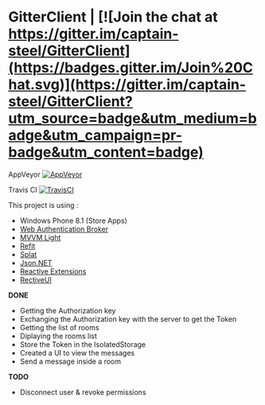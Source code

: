 # GitterClient | [![Join the chat at https://gitter.im/captain-steel/GitterClient](https://badges.gitter.im/Join%20Chat.svg)](https://gitter.im/captain-steel/GitterClient?utm_source=badge&utm_medium=badge&utm_campaign=pr-badge&utm_content=badge)

AppVeyor [![AppVeyor](https://ci.appveyor.com/api/projects/status/lqdbjqjel62wfncg?svg=true)](https://ci.appveyor.com/project/captain-steel/gitterclient)

Travis CI [![TravisCI](https://travis-ci.org/captain-steel/GitterClient.svg)](https://travis-ci.org/captain-steel/GitterClient)

This project is using :
- Windows Phone 8.1 (Store Apps)
- [ Web Authentication Broker](https://msdn.microsoft.com/en-us/library/windows/apps/windows.security.authentication.web.webauthenticationbroker.aspx)
- [MVVM Light](https://mvvmlight.codeplex.com/)
- [Refit](https://github.com/paulcbetts/refit)
- [Splat](https://github.com/paulcbetts/splat)
- [Json.NET](https://github.com/JamesNK/Newtonsoft.Json)
- [Reactive Extensions](http://rx.codeplex.com/)
- [RectiveUI](https://github.com/reactiveui/ReactiveUI)

**DONE**
- Getting the Authorization key
- Exchanging the Authorization key with the server to get the Token
- Getting the list of rooms
- Diplaying the rooms list
- Store the Token in the IsolatedStorage
- Created a UI to view the messages
- Send a message inside a room

**TODO**
- Disconnect user & revoke permissions
